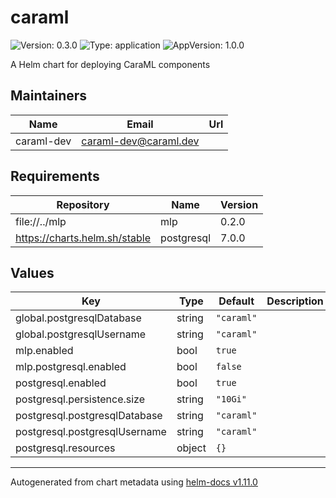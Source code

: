 # caraml

![Version: 0.3.0](https://img.shields.io/badge/Version-0.3.0-informational?style=flat-square) ![Type: application](https://img.shields.io/badge/Type-application-informational?style=flat-square) ![AppVersion: 1.0.0](https://img.shields.io/badge/AppVersion-1.0.0-informational?style=flat-square)

A Helm chart for deploying CaraML components

## Maintainers

| Name | Email | Url |
| ---- | ------ | --- |
| caraml-dev | <caraml-dev@caraml.dev> |  |

## Requirements

| Repository | Name | Version |
|------------|------|---------|
| file://../mlp | mlp | 0.2.0 |
| https://charts.helm.sh/stable | postgresql | 7.0.0 |

## Values

| Key | Type | Default | Description |
|-----|------|---------|-------------|
| global.postgresqlDatabase | string | `"caraml"` |  |
| global.postgresqlUsername | string | `"caraml"` |  |
| mlp.enabled | bool | `true` |  |
| mlp.postgresql.enabled | bool | `false` |  |
| postgresql.enabled | bool | `true` |  |
| postgresql.persistence.size | string | `"10Gi"` |  |
| postgresql.postgresqlDatabase | string | `"caraml"` |  |
| postgresql.postgresqlUsername | string | `"caraml"` |  |
| postgresql.resources | object | `{}` |  |

----------------------------------------------
Autogenerated from chart metadata using [helm-docs v1.11.0](https://github.com/norwoodj/helm-docs/releases/v1.11.0)
